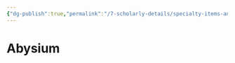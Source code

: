 ```yaml
---
{"dg-publish":true,"permalink":"/7-scholarly-details/specialty-items-and-materials/materials/abysium/","noteIcon":""}
---
```


# Abysium
